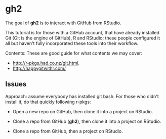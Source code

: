 # gh2

The goal of __gh2__ is to interact with GitHub from RStudio.

This tutorial is for those with a GitHub account, that have already installed Git (Git is the engine of GitHub), R and RStudio; these people configured it all but haven't fully incorporated these tools into their workflow.

Contents: These are good guide for what contents we may cover: 

- http://r-pkgs.had.co.nz/git.html. 
- http://happygitwithr.com/



## Issues

Approach: assume everybody has installed git bash. For those who didn't install it, do that quickly following r-pkgs:






- Open a new repo on GitHub, then clone it into a project on RStudio.

- Clone a repo from GitHub (__gh2__), then clone it into a project on RStudio.


- Clone a repo from GitHub, then a project on RStudio.



